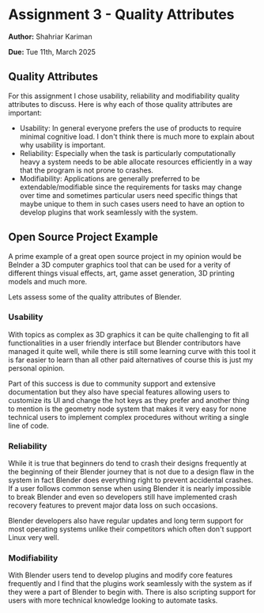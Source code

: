 # Assignment 3 - Quality Attributes

**Author:** Shahriar Kariman

**Due:** Tue 11th, March 2025

## Quality Attributes

For this assignment I chose usability, reliability and modifiability quality attributes to discuss. Here is why each of those quality attributes are important:

- Usability: In general everyone prefers the use of products to require minimal cognitive load. I don't think there is much more to explain about why usability is important.
- Reliability: Especially when the task is particularly computationally heavy a system needs to be able allocate resources efficiently in a way that the program is not prone to crashes.
- Modifiability: Applications are generally preferred to be extendable/modifiable since the requirements for tasks may change over time and sometimes particular users need specific things that maybe unique to them in such cases users need to have an option to develop plugins that work seamlessly with the system.

## Open Source Project Example

A prime example of a great open source project in my opinion would be Belnder a 3D computer graphics tool that can be used for a verity of different things visual effects, art, game asset generation, 3D printing models and much more.

Lets assess some of the quality attributes of Blender.

### Usability

With topics as complex as 3D graphics it can be quite challenging to fit all functionalities in a user friendly interface but Blender contributors have managed it quite well, while there is still some learning curve with this tool
it is far easier to learn than all other paid alternatives of course this is just my personal opinion.

Part of this success is due to community support and extensive documentation but they also have special features allowing users to customize its UI and change the hot keys as they prefer and another thing to mention is the geometry
node system that makes it very easy for none technical users to implement complex procedures without writing a single line of code.

### Reliability

While it is true that beginners do tend to crash their designs frequently at the beginning of their Blender journey that is not due to a design flaw in the system in fact Blender does everything right to prevent accidental crashes.
If a user follows common sense when using Blender it is nearly impossible to break Blender and even so developers still have implemented crash recovery features to prevent major data loss on such occasions.

Blender developers also have regular updates and long term support for most operating systems unlike their competitors which often don't support Linux very well.

### Modifiability

With Blender users tend to develop plugins and modify core features frequently and I find that the plugins work seamlessly with the system as if they were a part of Blender to begin with. There is also scripting support for
users with more technical knowledge looking to automate tasks.
